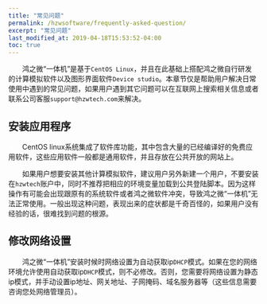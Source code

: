 ```yaml
---
title: "常见问题"
permalink: /hzwsoftware/frequently-asked-question/
excerpt: "常见问题"
last_modified_at: 2019-04-18T15:53:52-04:00
toc: true
---
```


 &emsp;&emsp;鸿之微“一体机”是基于`CentOS Linux`，并且在此基础上搭配鸿之微自行研发的计算模拟软件以及图形界面软件`Device studio`。本章节仅是帮助用户解决日常使用中遇到的常见问题，如果用户遇到其它问题可以在互联网上搜索相关信息或者联系公司客服`support@hzwtech.com`来解决。

## 安装应用程序
&emsp;&emsp;CentOS linux系统集成了软件库功能，其中包含大量的已经编译好的免费应用软件，这些应用软件一般都是通用软件，并且存放在公共开放的网站上。

&emsp;&emsp;如果用户想要安装其他计算模拟软件，建议用户另外新建一个用户，不要安装在`hzwtech`账户中，同时不推荐把相应的环境变量加载到公共登陆脚本。因为这样操作有可能会出现跟原有的系统软件或者鸿之微软件冲突，导致鸿之微“一体机”无法正常使用。一般出现这种问题，表现出来的症状都是千奇百怪的，如果用户没有经验的话，很难找到问题的根源。

## 修改网络设置
&emsp;&emsp;鸿之微“一体机”安装时候时网络设置为自动获取ip`DHCP`模式。如果在您的网络环境允许使用自动获取ip`DHCP`模式，则不必修改。否则，您需要将网络设置为静态ip模式，并手动设置ip地址、网关地址、子网掩码、域名服务器等（这些信息需要咨询您处网络管理员）。
